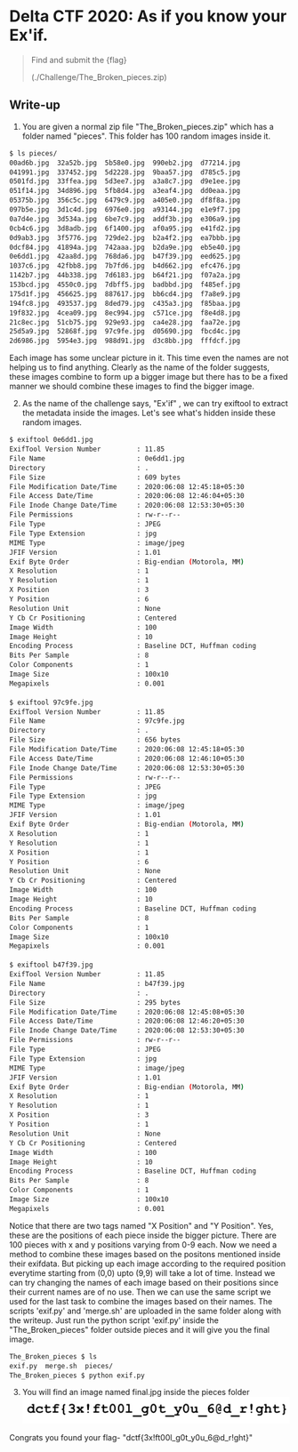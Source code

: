 # Delta CTF 2020: As if you know your Ex'if.


> Find and submit the {flag}
>
> (./Challenge/The_Broken_pieces.zip)

## Write-up

1. You are given a normal zip file "The_Broken_pieces.zip" which has a folder named "pieces". This folder has 100 random images inside it.

```bash
$ ls pieces/
00ad6b.jpg  32a52b.jpg  5b58e0.jpg  990eb2.jpg  d77214.jpg
041991.jpg  337452.jpg  5d2228.jpg  9baa57.jpg  d785c5.jpg
0501fd.jpg  33ffea.jpg  5d3ee7.jpg  a3a8c7.jpg  d9e1ee.jpg
051f14.jpg  34d896.jpg  5fb8d4.jpg  a3eaf4.jpg  dd0eaa.jpg
05375b.jpg  356c5c.jpg  6479c9.jpg  a405e0.jpg  df8f8a.jpg
097b5e.jpg  3d1c4d.jpg  6976e0.jpg  a93144.jpg  e1e9f7.jpg
0a7d4e.jpg  3d534a.jpg  6be7c9.jpg  addf3b.jpg  e306a9.jpg
0cb4c6.jpg  3d8adb.jpg  6f1400.jpg  af0a95.jpg  e41fd2.jpg
0d9ab3.jpg  3f5776.jpg  729de2.jpg  b2a4f2.jpg  ea7bbb.jpg
0dcf84.jpg  41894a.jpg  742aaa.jpg  b2da9e.jpg  eb5e40.jpg
0e6dd1.jpg  42aa8d.jpg  768da6.jpg  b47f39.jpg  eed625.jpg
1037c6.jpg  42fbb8.jpg  7b7fd6.jpg  b4d662.jpg  efc476.jpg
1142b7.jpg  44b338.jpg  7d6183.jpg  b64f21.jpg  f07a2a.jpg
153bcd.jpg  4550c0.jpg  7dbff5.jpg  badbbd.jpg  f485ef.jpg
175d1f.jpg  456625.jpg  887617.jpg  bb6cd4.jpg  f7a8e9.jpg
194fc8.jpg  493537.jpg  8ded79.jpg  c435a3.jpg  f85baa.jpg
19f832.jpg  4cea09.jpg  8ec994.jpg  c571ce.jpg  f8e4d8.jpg
21c8ec.jpg  51cb75.jpg  929e93.jpg  ca4e28.jpg  faa72e.jpg
25d5a9.jpg  52868f.jpg  97c9fe.jpg  d05690.jpg  fbcd4c.jpg
2d6986.jpg  5954e3.jpg  988d91.jpg  d3c8bb.jpg  fffdcf.jpg
```

Each image has some unclear picture in it. This time even the names are not helping us to find anything.
Clearly as the name of the folder suggests, these images combine to form up a bigger image but there has to be a fixed manner we should combine these images to find the bigger image.

2. As the name of the challenge says, "Ex'if" , we can try exiftool to extract the metadata inside the images. Let's see what's hidden inside these random images.

```bash
$ exiftool 0e6dd1.jpg 
ExifTool Version Number         : 11.85
File Name                       : 0e6dd1.jpg
Directory                       : .
File Size                       : 609 bytes
File Modification Date/Time     : 2020:06:08 12:45:18+05:30
File Access Date/Time           : 2020:06:08 12:46:04+05:30
File Inode Change Date/Time     : 2020:06:08 12:53:30+05:30
File Permissions                : rw-r--r--
File Type                       : JPEG
File Type Extension             : jpg
MIME Type                       : image/jpeg
JFIF Version                    : 1.01
Exif Byte Order                 : Big-endian (Motorola, MM)
X Resolution                    : 1
Y Resolution                    : 1
X Position                      : 3
Y Position                      : 6
Resolution Unit                 : None
Y Cb Cr Positioning             : Centered
Image Width                     : 100
Image Height                    : 10
Encoding Process                : Baseline DCT, Huffman coding
Bits Per Sample                 : 8
Color Components                : 1
Image Size                      : 100x10
Megapixels                      : 0.001

$ exiftool 97c9fe.jpg 
ExifTool Version Number         : 11.85
File Name                       : 97c9fe.jpg
Directory                       : .
File Size                       : 656 bytes
File Modification Date/Time     : 2020:06:08 12:45:18+05:30
File Access Date/Time           : 2020:06:08 12:46:10+05:30
File Inode Change Date/Time     : 2020:06:08 12:53:30+05:30
File Permissions                : rw-r--r--
File Type                       : JPEG
File Type Extension             : jpg
MIME Type                       : image/jpeg
JFIF Version                    : 1.01
Exif Byte Order                 : Big-endian (Motorola, MM)
X Resolution                    : 1
Y Resolution                    : 1
X Position                      : 1
Y Position                      : 6
Resolution Unit                 : None
Y Cb Cr Positioning             : Centered
Image Width                     : 100
Image Height                    : 10
Encoding Process                : Baseline DCT, Huffman coding
Bits Per Sample                 : 8
Color Components                : 1
Image Size                      : 100x10
Megapixels                      : 0.001

$ exiftool b47f39.jpg 
ExifTool Version Number         : 11.85
File Name                       : b47f39.jpg
Directory                       : .
File Size                       : 295 bytes
File Modification Date/Time     : 2020:06:08 12:45:08+05:30
File Access Date/Time           : 2020:06:08 12:46:20+05:30
File Inode Change Date/Time     : 2020:06:08 12:53:30+05:30
File Permissions                : rw-r--r--
File Type                       : JPEG
File Type Extension             : jpg
MIME Type                       : image/jpeg
JFIF Version                    : 1.01
Exif Byte Order                 : Big-endian (Motorola, MM)
X Resolution                    : 1
Y Resolution                    : 1
X Position                      : 3
Y Position                      : 1
Resolution Unit                 : None
Y Cb Cr Positioning             : Centered
Image Width                     : 100
Image Height                    : 10
Encoding Process                : Baseline DCT, Huffman coding
Bits Per Sample                 : 8
Color Components                : 1
Image Size                      : 100x10
Megapixels                      : 0.001
```

Notice that there are two tags named "X Position" and "Y Position". Yes, these are the positions of each piece inside the bigger picture. There are 100 pieces with x and y positions varying from 0-9 each. Now we need a method to combine these images based on the positons mentioned inside their exifdata.
But picking up each image according to the required position everytime starting from (0,0) upto (9,9) will take a lot of time. Instead we can try changing the names of each image based on their positions since their current names are of no use. Then we can use the same script we used for the last task to combine the images based on their names. The scripts 'exif.py' and 'merge.sh' are uploaded in the same folder along with the writeup. Just run the python script 'exif.py' inside the "The_Broken_pieces" folder outside pieces and it will give you the final image.

```bash
The_Broken_pieces $ ls
exif.py  merge.sh  pieces/
The_Broken_pieces $ python exif.py
```
 
3. You will find an image named final.jpg inside the pieces folder 
![flag.jpg](./final.jpg)

Congrats you found your flag- "dctf{3x!ft00l_g0t_y0u_6@d_r!ght}"
